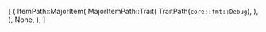 [
    (
        ItemPath::MajorItem(
            MajorItemPath::Trait(
                TraitPath(`core::fmt::Debug`),
            ),
        ),
        None,
    ),
]